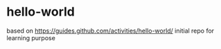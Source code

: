# hello-world
based on https://guides.github.com/activities/hello-world/
initial repo for learning purpose
